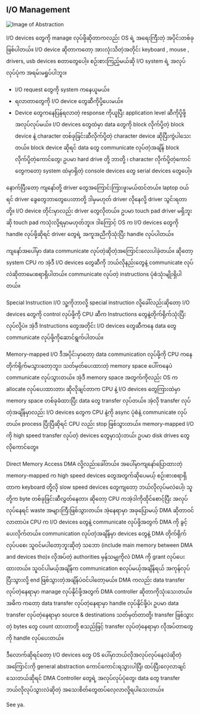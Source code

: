 ## I/O Management

![Image of Abstraction](https://raw.githubusercontent.com/HlaingTinHtun/Operating-System-For-Programmers/master/images/iomanagement.png)

I/O devices တွေကို manage လုပ်ဖို့ဆိုတာကလည်း OS ရဲ့ အရေးကြီးတဲ့ အပိုင်းတစ်ခုဖြစ်ပါတယ်။ I/O device ဆိုတာကတော့ အားလုံးသိတဲ့အတိုင်း keyboard , mouse , drivers, usb devices စတာတွေပေါ့။ စဉ်းစားကြည့်မယ်ဆို I/O system ရဲ့ အလုပ်လုပ်ပုံက အရမ်းမရှုပ်ပါဘူး။ 
-	I/O request တွေကို system ကနေယူမယ်။
-	ရလာတာတွေကို I/O device တွေဆီကိုပို့ပေးမယ်။
-	Device တွေကနေပြန်ရလာတဲ့ response ကိုယူပြီး application level ဆီကိုပို့ဖို့ အလုပ်လုပ်မယ်။
I/O devices တွေထဲမှာ data တွေကို block လိုက်ပို့တဲ့ block device နဲ့ character တစ်ခုခြင်းဆီလိုက်ပို့တဲ့ character device ဆိုပြီးကွဲပါသေးတယ်။ block device ဆိုရင် data တွေ communicate လုပ်တဲ့အချိန် block လိုက်ပို့တဲ့ကောင်တွေ၊ ဥပမာ hard drive တို့ ဘာတို့ ၊ character လိုက်ပို့တဲ့ကောင်တွေကတော့ system ထဲမှာရှိတဲ့ console devices တွေ serial devices တွေပေါ့။

နောက်ပြီးတော့ ကျနော်တို့ driver တွေအကြောင်းကြားဖူးမယ်ထင်တယ်။ laptop ဝယ်ရင် driver ခွေတွေဘာတွေပေးတာတို့ ဒါမှမဟုတ် driver လိုနေလို့ driver သွင်းရတာတို့။ I/O device တိုင်းမှာလည်း driver တွေလိုတယ်။ ဥပမာ touch pad driver မရှိဘူးဆို touch pad ကသုံးလို့ရမှာမဟုတ်ဘူး။ ဒါကြောင့် OS က I/O devices တွေကို handle လုပ်ဖို့ဆိုရင် driver တွေရဲ့ အကူအညီကိုသုံးပြီး handle လုပ်ပါတယ်။

ကျနော်အပေါ်မှာ data communicate လုပ်တဲ့ဆိုတဲ့အကြောင်းလေးပါခဲ့တယ်။ ဆိုတော့ system CPU က အဲ့ဒီ I/O devices တွေဆီကို ဘယ်လိုနည်းတွေနဲ့ communicate လုပ်လဲဆိုတာမေးစရာရှိပါတယ်။ communicate လုပ်တဲ့ instructions ပုံစံသုံးမျိုးရှိပါတယ်။

Special Instruction I/O
သူ့ကိုဘာလို့ special instruction လို့ခေါ်လည်းဆိုတော့ I/O devices တွေကို control လုပ်ဖို့ကို CPU ဆီက Instructions တွေနဲ့တိုက်ရိုက်သုံးပြီးလုပ်လို့ပဲ။ အဲ့ဒီ Instructions တွေအတိုင်း I/O devices တွေဆီကနေ data တွေ communicate လုပ်ဖို့ကိုဆောင်ရွက်ပါတယ်။

Memory-mapped I/O
ဒီအပိုင်းမှာတော့ data communication လုပ်ဖို့ကို CPU ကနေတိုက်ရိုက်မသွားတော့ဘူး၊ သတ်မှတ်ပေးထားတဲ့ memory space ပေါ်ကနေပဲ communicate လုပ်သွားတယ်။ အဲ့ဒီ memory space အတွက်ကိုလည်း OS က allocate လုပ်ပေးထားတာ၊ ဆိုလိုချင်တာက CPU နဲ့ I/O devices တွေကြားထဲမှာ memory space တစ်ခုခံထားပြီး data တွေ transfer လုပ်တယ်။ အဲ့လို transfer လုပ်တဲ့အချိန်မှာလည်း I/O devices တွေက CPU နဲ့ကို async ပုံစံနဲ့ communicate လုပ်တယ်။ process ပြီးပြီဆိုရင် CPU လည်း stop ဖြစ်သွားတယ်။ memory-mapped I/O ကို high speed transfer လုပ်တဲ့ devices တွေမှာသုံးတယ်၊ ဥပမာ disk drives တွေလိုကောင်တွေ။

Direct Memory Access
DMA လို့လည်းခေါ်တယ်။ အပေါ်မှာကျနော်ပြောထားတဲ့ memory-mapped က high speed devices တွေအတွက်ဆိုပေမယ့် စဉ်းစားစရာရှိတာက keyboard တို့လို slow speed devices တွေကျတော့ ဘယ်လိုလုပ်မလဲပေါ့၊ သူတို့က byte တစ်ခုခြင်းဆီလွှတ်နေတာ၊ ဆိုတော့ CPU ကအဲ့ဒါကိုထိုင်စောင့်ပြီး အလုပ်လုပ်နေရင် waste အများကြီးဖြစ်သွားတယ်။ အဲ့နေရာမှာ အခုပြောမယ့် DMA ဆိုတာဝင်လာတာပဲ။ CPU က I/O devices တွေနဲ့ communicate လုပ်ဖို့အတွက် DMA ကို ခွင့်ပေးလိုက်တယ်။ communication လုပ်တဲ့အချိန်မှာ devices တွေနဲ့ DMA တိုက်ရိုက်လုပ်ပစေ၊ သူဝင်မပါတော့ဘူးဆိုတဲ့ သဘော (include main memory between DMA and devices tho)။ လိုအပ်တဲ့ authorities မှန်သမျှကိုလဲ DMA ကို grant လုပ်ပေးထားတယ်။ သူဝင်ပါမယ့်အချိန်က communication စလုပ်မယ့်အချိန်ရယ် အကုန်လုပ်ပြီးသွားလို့ end ဖြစ်သွားတဲ့အချိန်ပဲဝင်ပါတော့မယ်။ 
DMA ကလည်း data transfer လုပ်တဲ့နေရာမှာ manage လုပ်နိုင်ဖို့အတွက် DMA controller ဆိုတာကိုသုံးသေးတယ်။ အဓိက ကတော့ data transfer လုပ်တဲ့နေရာမှာ handle လုပ်နိုင်ဖို့ပဲ၊ ဥပမာ data transfer လုပ်တဲ့နေရာမှာ source & destinations သတ်မှတ်တာတို့၊ transfer ဖြစ်သွားတဲ့ bytes တွေ count ထားတာတို့ စသည်ဖြင့် transfer လုပ်တဲ့နေရာမှာ လိုအပ်တာတွေကို handle လုပ်ပေးတယ်။

ဒီလောက်ဆိုရင်တော့ I/O devices တွေ OS ပေါ်မှာဘယ်လိုအလုပ်လုပ်နေလဲဆိုတဲ့ အကြောင်းကို general abstraction ကောင်ကောင်းရသွားပါပြီ၊ ထပ်ပြီးလေ့လာချင်သေးတယ်ဆိုရင် DMA Controller တွေရဲ့ အလုပ်လုပ်ပုံတွေ၊ data တွေ transfer ဘယ်လိုလုပ်သွားလဲဆိုတဲ့ အသေးစိတ်တွေထပ်လေ့လာလို့ရပါသေးတယ်။

See ya.



